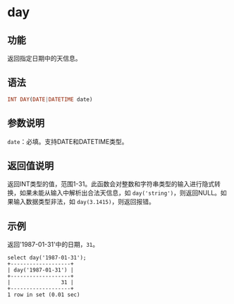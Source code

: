# day

## 功能

返回指定日期中的天信息。

## 语法

```Haskell
INT DAY(DATE|DATETIME date)
```

## 参数说明

`date`：必填。支持DATE和DATETIME类型。

## 返回值说明

返回INT类型的值，范围1-31。此函数会对整数和字符串类型的输入进行隐式转换，如果未能从输入中解析出合法天信息，如 `day('string')`，则返回NULL。如果输入数据类型非法，如 `day(3.1415)`，则返回报错。

## 示例

返回'1987-01-31'中的日期，`31`。

```Plain Text
select day('1987-01-31');
+-------------------+
| day('1987-01-31') |
+-------------------+
|                31 |
+-------------------+
1 row in set (0.01 sec)
```
